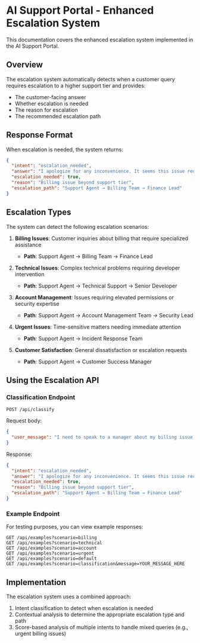 # AI Support Portal - Enhanced Escalation System

This documentation covers the enhanced escalation system implemented in the AI Support Portal.

## Overview

The escalation system automatically detects when a customer query requires escalation to a higher support tier and provides:
- The customer-facing answer
- Whether escalation is needed
- The reason for escalation
- The recommended escalation path

## Response Format

When escalation is needed, the system returns:

```json
{
  "intent": "escalation_needed",
  "answer": "I apologize for any inconvenience. It seems this issue requires special attention. I'll help connect you with a support specialist who can better assist with your specific situation.",
  "escalation_needed": true,
  "reason": "Billing issue beyond support tier",
  "escalation_path": "Support Agent → Billing Team → Finance Lead"
}
```

## Escalation Types

The system can detect the following escalation scenarios:

1. **Billing Issues**: Customer inquiries about billing that require specialized assistance
   - **Path**: Support Agent → Billing Team → Finance Lead

2. **Technical Issues**: Complex technical problems requiring developer intervention
   - **Path**: Support Agent → Technical Support → Senior Developer

3. **Account Management**: Issues requiring elevated permissions or security expertise
   - **Path**: Support Agent → Account Management Team → Security Lead

4. **Urgent Issues**: Time-sensitive matters needing immediate attention
   - **Path**: Support Agent → Incident Response Team

5. **Customer Satisfaction**: General dissatisfaction or escalation requests
   - **Path**: Support Agent → Customer Success Manager

## Using the Escalation API

### Classification Endpoint

```
POST /api/classify
```

Request body:
```json
{
  "user_message": "I need to speak to a manager about my billing issue urgently"
}
```

Response:
```json
{
  "intent": "escalation_needed",
  "answer": "I apologize for any inconvenience. It seems this issue requires special attention. I'll help connect you with a support specialist who can better assist with your specific situation.",
  "escalation_needed": true,
  "reason": "Billing issue beyond support tier",
  "escalation_path": "Support Agent → Billing Team → Finance Lead"
}
```

### Example Endpoint

For testing purposes, you can view example responses:

```
GET /api/examples?scenario=billing
GET /api/examples?scenario=technical
GET /api/examples?scenario=account
GET /api/examples?scenario=urgent
GET /api/examples?scenario=default
GET /api/examples?scenario=classification&message=YOUR_MESSAGE_HERE
```

## Implementation

The escalation system uses a combined approach:
1. Intent classification to detect when escalation is needed
2. Contextual analysis to determine the appropriate escalation type and path
3. Score-based analysis of multiple intents to handle mixed queries (e.g., urgent billing issues) 